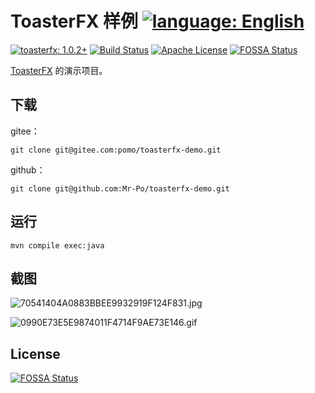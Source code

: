 # ToasterFX 样例 [![language: English](https://img.shields.io/badge/language-English-brightgreen)](README_en.md)

[![toasterfx: 1.0.2+](https://img.shields.io/badge/toasterfx-1.0.2%2B-green)](../../../toasterfx)
[![Build Status](https://travis-ci.com/Mr-Po/toasterfx-demo.svg?branch=master)](https://travis-ci.com/Mr-Po/toasterfx-demo)
[![Apache License](https://img.shields.io/badge/license-Apache%20License%202.0-blue.svg)](LICENSE)
[![FOSSA Status](https://app.fossa.com/api/projects/git%2Bgithub.com%2FMr-Po%2Ftoasterfx-demo.svg?type=shield)](https://app.fossa.com/projects/git%2Bgithub.com%2FMr-Po%2Ftoasterfx-demo?ref=badge_shield)

[ToasterFX](../../../toasterfx) 的演示项目。

## 下载

gitee：
```
git clone git@gitee.com:pomo/toasterfx-demo.git
```

github：
```
git clone git@github.com:Mr-Po/toasterfx-demo.git
```

## 运行
```
mvn compile exec:java
```

## 截图
![70541404A0883BBEE9932919F124F831.jpg](https://i.loli.net/2020/10/03/kZjaoximKg3pl48.jpg)

![0990E73E5E9874011F4714F9AE73E146.gif](https://i.loli.net/2020/09/28/RPShGny2mKedi5r.gif)

## License
[![FOSSA Status](https://app.fossa.com/api/projects/git%2Bgithub.com%2FMr-Po%2Ftoasterfx-demo.svg?type=large)](https://app.fossa.com/projects/git%2Bgithub.com%2FMr-Po%2Ftoasterfx-demo?ref=badge_large)